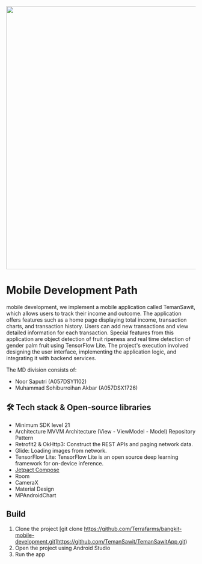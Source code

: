 <img src="https://github.com/TemanSawit/TemanSawitApp/assets/92320588/8f1164de-88f0-4eca-9270-bf40219bb6fd"  width="1000" height="700">

# Mobile Development Path

mobile development, we implement a mobile application called TemanSawit, which allows users to track their income and outcome. The application offers features such as a home page displaying total income, transaction charts, and transaction history. Users can add new transactions and view detailed information for each transaction. Special features from this application are object detection of fruit ripeness and real time detection of gender palm fruit using TensorFlow Lite. The project's execution involved designing the user interface, implementing the application logic, and integrating it with backend services.

The MD division consists of:

- Noor Saputri (A057DSY1102)
- Muhammad Sohiburroihan Akbar (A057DSX1726)


## 🛠️ Tech stack & Open-source libraries
<!-- Test -->
- Minimum SDK level 21
- Architecture
MVVM Architecture (View - ViewModel - Model)
Repository Pattern
- Retrofit2 & OkHttp3: Construct the REST APIs and paging network data.
- Glide: Loading images from network.
- TensorFlow Lite: TensorFlow Lite is an open source deep learning framework for on-device inference.
- [Jetpact Compose](https://developer.android.com/jetpack/compose?gclid=CjwKCAjwkLCkBhA9EiwAka9QRoDjsHwvjkPI1IqNOZk6H4kdF3VYhhhCG0pKZXUIxHW3jD3W2eDuHBoClgIQAvD_BwE&gclsrc=aw.ds)
-  Room
-  CameraX
-  Material Design
-  MPAndroidChart

## Build
<!-- Test -->
1. Clone the project
[git clone https://github.com/Terrafarms/bangkit-mobile-development.git]https://github.com/TemanSawit/TemanSawitApp.git)
2. Open the project using Android Studio
3. Run the app



